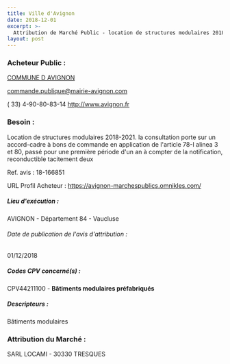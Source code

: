 ```yaml
---
title: Ville d'Avignon
date: 2018-12-01
excerpt: >-
  Attribution de Marché Public - location de structures modulaires 2018-2021
layout: post
---
```


### Acheteur Public : 
<a href="/acheteur-136/siren-218400075"> COMMUNE D AVIGNON</a><br/>



commande.publique@mairie-avignon.com

( 33) 4-90-80-83-14
http://www.avignon.fr
### Besoin :

Location de structures modulaires 2018-2021. la consultation porte sur un accord-cadre à bons de commande en application de l'article 78-I alinea 3 et 80, passé pour une première période d'un an à compter de la notification, reconductible tacitement deux

Ref. avis : 18-166851

URL Profil Acheteur : https://avignon-marchespublics.omnikles.com/

##### Lieu d'exécution :

AVIGNON - Département 84 - Vaucluse

###### Date de publication de l'avis d'attribution : 
01/12/2018

##### Codes CPV concerné(s) :
CPV44211100 - **Bâtiments modulaires préfabriqués** <br/>

##### Descripteurs :
Bâtiments modulaires <br/>

### Attribution du Marché :
SARL LOCAMI -  30330 TRESQUES <br/>
